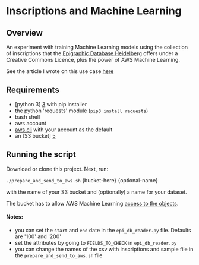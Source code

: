 # Inscriptions and Machine Learning

## Overview

An experiment with training Machine Learning models using the collection of inscriptions that the
[Epigraphic Database Heidelberg][1] offers under a Creative Commons Licence, plus the power of AWS Machine Learning.

See the article I wrote on this use case [here][2]

[1]: http://edh-www.adw.uni-heidelberg.de/home
[2]: https://www.linkedin.com/pulse/analyzing-roman-inscriptions-aws-machine-learning-sam-van-overmeire/

## Requirements

- [python 3] [3] with pip installer
- the python 'requests' module (`pip3 install requests`)
- bash shell
- aws account
- [aws cli][4] with your account as the default
- an [S3 bucket] [5]

[3]: https://www.python.org/downloads/
[4]: https://docs.aws.amazon.com/cli/latest/userguide/installing.html
[5]: https://docs.aws.amazon.com/AmazonS3/latest/gsg/CreatingABucket.html

## Running the script

Download or clone this project. Next, run:

`./prepare_and_send_to_aws.sh` {bucket-here} {optional-name}

with the name of your S3 bucket and (optionally) a name for your dataset. 

The bucket has to allow AWS Machine Learning [access to the objects][6].

[6]: https://docs.aws.amazon.com/machine-learning/latest/dg/granting-amazon-ml-permissions-to-read-your-data-from-amazon-s3.html

#### Notes: 
- you can set the `start` and `end` date in the `epi_db_reader.py` file. Defaults are '100' and '200'
- set the attributes by going to `FIELDS_TO_CHECK` in `epi_db_reader.py`
- you can change the names of the csv with inscriptions and sample file in the `prepare_and_send_to_aws.sh` file
